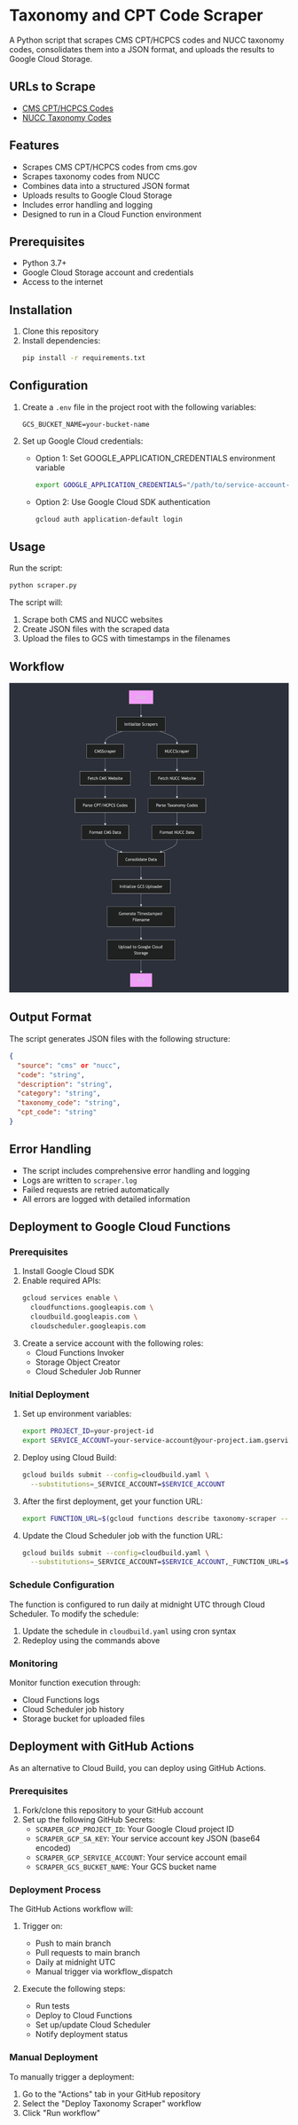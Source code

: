 # Taxonomy and CPT Code Scraper

A Python script that scrapes CMS CPT/HCPCS codes and NUCC taxonomy codes, consolidates them into a JSON format, and uploads the results to Google Cloud Storage.

## URLs to Scrape

- [CMS CPT/HCPCS Codes](https://www.cms.gov/medicare/coverage/cpt-codes)
- [NUCC Taxonomy Codes](https://taxonomy.nucc.org/)

## Features

- Scrapes CMS CPT/HCPCS codes from cms.gov
- Scrapes taxonomy codes from NUCC
- Combines data into a structured JSON format
- Uploads results to Google Cloud Storage
- Includes error handling and logging
- Designed to run in a Cloud Function environment

## Prerequisites

- Python 3.7+
- Google Cloud Storage account and credentials
- Access to the internet

## Installation

1. Clone this repository
2. Install dependencies:
   ```bash
   pip install -r requirements.txt
   ```

## Configuration

1. Create a `.env` file in the project root with the following variables:
   ```
   GCS_BUCKET_NAME=your-bucket-name
   ```

2. Set up Google Cloud credentials:
   - Option 1: Set GOOGLE_APPLICATION_CREDENTIALS environment variable
     ```bash
     export GOOGLE_APPLICATION_CREDENTIALS="/path/to/service-account-key.json"
     ```
   - Option 2: Use Google Cloud SDK authentication
     ```bash
     gcloud auth application-default login
     ```

## Usage

Run the script:
```bash
python scraper.py
```

The script will:
1. Scrape both CMS and NUCC websites
2. Create JSON files with the scraped data
3. Upload the files to GCS with timestamps in the filenames

## Workflow
![alt text](image.png)

## Output Format

The script generates JSON files with the following structure:
```json
{
  "source": "cms" or "nucc",
  "code": "string",
  "description": "string",
  "category": "string",
  "taxonomy_code": "string",
  "cpt_code": "string"
}
```

## Error Handling

- The script includes comprehensive error handling and logging
- Logs are written to `scraper.log`
- Failed requests are retried automatically
- All errors are logged with detailed information

## Deployment to Google Cloud Functions

### Prerequisites

1. Install Google Cloud SDK
2. Enable required APIs:
   ```bash
   gcloud services enable \
     cloudfunctions.googleapis.com \
     cloudbuild.googleapis.com \
     cloudscheduler.googleapis.com
   ```
3. Create a service account with the following roles:
   - Cloud Functions Invoker
   - Storage Object Creator
   - Cloud Scheduler Job Runner

### Initial Deployment

1. Set up environment variables:
   ```bash
   export PROJECT_ID=your-project-id
   export SERVICE_ACCOUNT=your-service-account@your-project.iam.gserviceaccount.com
   ```

2. Deploy using Cloud Build:
   ```bash
   gcloud builds submit --config=cloudbuild.yaml \
     --substitutions=_SERVICE_ACCOUNT=$SERVICE_ACCOUNT
   ```

3. After the first deployment, get your function URL:
   ```bash
   export FUNCTION_URL=$(gcloud functions describe taxonomy-scraper --format='value(httpsTrigger.url)')
   ```

4. Update the Cloud Scheduler job with the function URL:
   ```bash
   gcloud builds submit --config=cloudbuild.yaml \
     --substitutions=_SERVICE_ACCOUNT=$SERVICE_ACCOUNT,_FUNCTION_URL=$FUNCTION_URL
   ```

### Schedule Configuration

The function is configured to run daily at midnight UTC through Cloud Scheduler. To modify the schedule:

1. Update the schedule in `cloudbuild.yaml` using cron syntax
2. Redeploy using the commands above

### Monitoring

Monitor function execution through:
- Cloud Functions logs
- Cloud Scheduler job history
- Storage bucket for uploaded files

## Deployment with GitHub Actions

As an alternative to Cloud Build, you can deploy using GitHub Actions.

### Prerequisites

1. Fork/clone this repository to your GitHub account
2. Set up the following GitHub Secrets:
   - `SCRAPER_GCP_PROJECT_ID`: Your Google Cloud project ID
   - `SCRAPER_GCP_SA_KEY`: Your service account key JSON (base64 encoded)
   - `SCRAPER_GCP_SERVICE_ACCOUNT`: Your service account email
   - `SCRAPER_GCS_BUCKET_NAME`: Your GCS bucket name

### Deployment Process

The GitHub Actions workflow will:
1. Trigger on:
   - Push to main branch
   - Pull requests to main branch
   - Daily at midnight UTC
   - Manual trigger via workflow_dispatch

2. Execute the following steps:
   - Run tests
   - Deploy to Cloud Functions
   - Set up/update Cloud Scheduler
   - Notify deployment status

### Manual Deployment

To manually trigger a deployment:
1. Go to the "Actions" tab in your GitHub repository
2. Select the "Deploy Taxonomy Scraper" workflow
3. Click "Run workflow"

